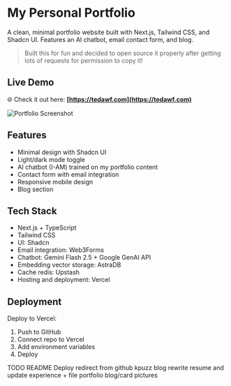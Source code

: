 # My Personal Portfolio

A clean, minimal portfolio website built with Next.js, Tailwind CSS, and Shadcn UI. Features an AI chatbot, email contact form, and blog.

> Built this for fun and decided to open source it properly after getting lots of requests for permission to copy it!

## Live Demo

🌐 Check it out here: **[https://tedawf.com](https://tedawf.com)**

![Portfolio Screenshot](public/tedawf-com-2.png)

## Features

- Minimal design with Shadcn UI
- Light/dark mode toggle
- AI chatbot (I-AM) trained on my portfolio content
- Contact form with email integration
- Responsive mobile design
- Blog section

## Tech Stack

* Next.js + TypeScript
* Tailwind CSS
* UI: Shadcn
* Email integration: Web3Forms
* Chatbot: Gemini Flash 2.5 + Google GenAI API
* Embedding vector storage: AstraDB
* Cache redis: Upstash
* Hosting and deployment: Vercel

## Deployment

Deploy to Vercel:

1. Push to GitHub
2. Connect repo to Vercel
3. Add environment variables
4. Deploy






TODO
README
Deploy
redirect from github
kpuzz blog
rewrite resume and update experience + file
portfolio blog/card pictures